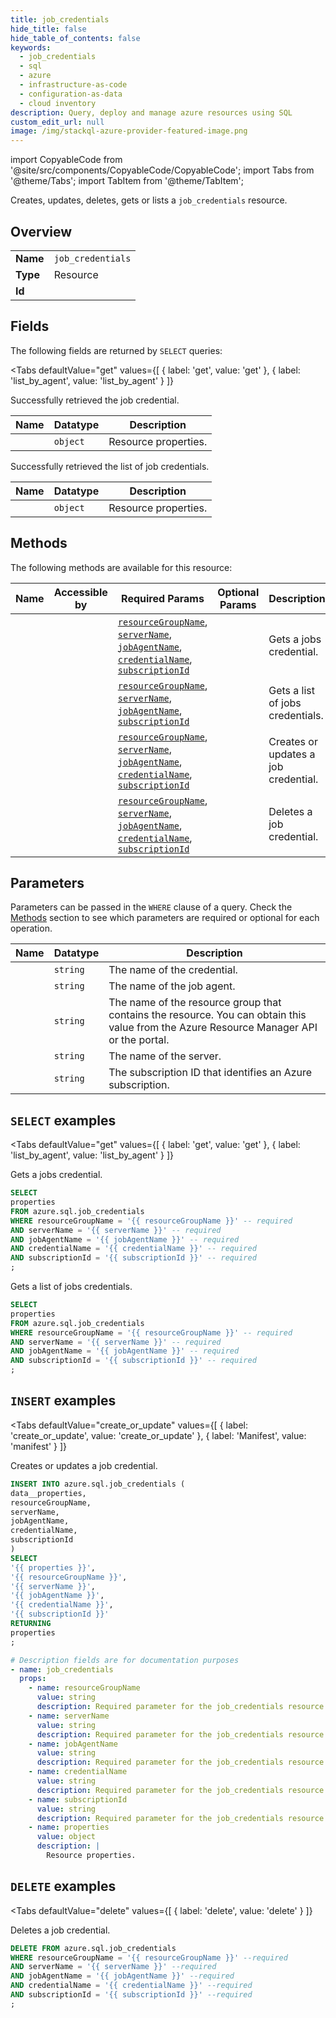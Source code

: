 ```yaml
--- 
title: job_credentials
hide_title: false
hide_table_of_contents: false
keywords:
  - job_credentials
  - sql
  - azure
  - infrastructure-as-code
  - configuration-as-data
  - cloud inventory
description: Query, deploy and manage azure resources using SQL
custom_edit_url: null
image: /img/stackql-azure-provider-featured-image.png
---
```


import CopyableCode from '@site/src/components/CopyableCode/CopyableCode';
import Tabs from '@theme/Tabs';
import TabItem from '@theme/TabItem';

Creates, updates, deletes, gets or lists a <code>job_credentials</code> resource.

## Overview
<table><tbody>
<tr><td><b>Name</b></td><td><code>job_credentials</code></td></tr>
<tr><td><b>Type</b></td><td>Resource</td></tr>
<tr><td><b>Id</b></td><td><CopyableCode code="azure.sql.job_credentials" /></td></tr>
</tbody></table>

## Fields

The following fields are returned by `SELECT` queries:

<Tabs
    defaultValue="get"
    values={[
        { label: 'get', value: 'get' },
        { label: 'list_by_agent', value: 'list_by_agent' }
    ]}
>
<TabItem value="get">

Successfully retrieved the job credential.

<table>
<thead>
    <tr>
    <th>Name</th>
    <th>Datatype</th>
    <th>Description</th>
    </tr>
</thead>
<tbody>
<tr>
    <td><CopyableCode code="properties" /></td>
    <td><code>object</code></td>
    <td>Resource properties.</td>
</tr>
</tbody>
</table>
</TabItem>
<TabItem value="list_by_agent">

Successfully retrieved the list of job credentials.

<table>
<thead>
    <tr>
    <th>Name</th>
    <th>Datatype</th>
    <th>Description</th>
    </tr>
</thead>
<tbody>
<tr>
    <td><CopyableCode code="properties" /></td>
    <td><code>object</code></td>
    <td>Resource properties.</td>
</tr>
</tbody>
</table>
</TabItem>
</Tabs>

## Methods

The following methods are available for this resource:

<table>
<thead>
    <tr>
    <th>Name</th>
    <th>Accessible by</th>
    <th>Required Params</th>
    <th>Optional Params</th>
    <th>Description</th>
    </tr>
</thead>
<tbody>
<tr>
    <td><a href="#get"><CopyableCode code="get" /></a></td>
    <td><CopyableCode code="select" /></td>
    <td><a href="#parameter-resourceGroupName"><code>resourceGroupName</code></a>, <a href="#parameter-serverName"><code>serverName</code></a>, <a href="#parameter-jobAgentName"><code>jobAgentName</code></a>, <a href="#parameter-credentialName"><code>credentialName</code></a>, <a href="#parameter-subscriptionId"><code>subscriptionId</code></a></td>
    <td></td>
    <td>Gets a jobs credential.</td>
</tr>
<tr>
    <td><a href="#list_by_agent"><CopyableCode code="list_by_agent" /></a></td>
    <td><CopyableCode code="select" /></td>
    <td><a href="#parameter-resourceGroupName"><code>resourceGroupName</code></a>, <a href="#parameter-serverName"><code>serverName</code></a>, <a href="#parameter-jobAgentName"><code>jobAgentName</code></a>, <a href="#parameter-subscriptionId"><code>subscriptionId</code></a></td>
    <td></td>
    <td>Gets a list of jobs credentials.</td>
</tr>
<tr>
    <td><a href="#create_or_update"><CopyableCode code="create_or_update" /></a></td>
    <td><CopyableCode code="insert" /></td>
    <td><a href="#parameter-resourceGroupName"><code>resourceGroupName</code></a>, <a href="#parameter-serverName"><code>serverName</code></a>, <a href="#parameter-jobAgentName"><code>jobAgentName</code></a>, <a href="#parameter-credentialName"><code>credentialName</code></a>, <a href="#parameter-subscriptionId"><code>subscriptionId</code></a></td>
    <td></td>
    <td>Creates or updates a job credential.</td>
</tr>
<tr>
    <td><a href="#delete"><CopyableCode code="delete" /></a></td>
    <td><CopyableCode code="delete" /></td>
    <td><a href="#parameter-resourceGroupName"><code>resourceGroupName</code></a>, <a href="#parameter-serverName"><code>serverName</code></a>, <a href="#parameter-jobAgentName"><code>jobAgentName</code></a>, <a href="#parameter-credentialName"><code>credentialName</code></a>, <a href="#parameter-subscriptionId"><code>subscriptionId</code></a></td>
    <td></td>
    <td>Deletes a job credential.</td>
</tr>
</tbody>
</table>

## Parameters

Parameters can be passed in the `WHERE` clause of a query. Check the [Methods](#methods) section to see which parameters are required or optional for each operation.

<table>
<thead>
    <tr>
    <th>Name</th>
    <th>Datatype</th>
    <th>Description</th>
    </tr>
</thead>
<tbody>
<tr id="parameter-credentialName">
    <td><CopyableCode code="credentialName" /></td>
    <td><code>string</code></td>
    <td>The name of the credential.</td>
</tr>
<tr id="parameter-jobAgentName">
    <td><CopyableCode code="jobAgentName" /></td>
    <td><code>string</code></td>
    <td>The name of the job agent.</td>
</tr>
<tr id="parameter-resourceGroupName">
    <td><CopyableCode code="resourceGroupName" /></td>
    <td><code>string</code></td>
    <td>The name of the resource group that contains the resource. You can obtain this value from the Azure Resource Manager API or the portal.</td>
</tr>
<tr id="parameter-serverName">
    <td><CopyableCode code="serverName" /></td>
    <td><code>string</code></td>
    <td>The name of the server.</td>
</tr>
<tr id="parameter-subscriptionId">
    <td><CopyableCode code="subscriptionId" /></td>
    <td><code>string</code></td>
    <td>The subscription ID that identifies an Azure subscription.</td>
</tr>
</tbody>
</table>

## `SELECT` examples

<Tabs
    defaultValue="get"
    values={[
        { label: 'get', value: 'get' },
        { label: 'list_by_agent', value: 'list_by_agent' }
    ]}
>
<TabItem value="get">

Gets a jobs credential.

```sql
SELECT
properties
FROM azure.sql.job_credentials
WHERE resourceGroupName = '{{ resourceGroupName }}' -- required
AND serverName = '{{ serverName }}' -- required
AND jobAgentName = '{{ jobAgentName }}' -- required
AND credentialName = '{{ credentialName }}' -- required
AND subscriptionId = '{{ subscriptionId }}' -- required
;
```
</TabItem>
<TabItem value="list_by_agent">

Gets a list of jobs credentials.

```sql
SELECT
properties
FROM azure.sql.job_credentials
WHERE resourceGroupName = '{{ resourceGroupName }}' -- required
AND serverName = '{{ serverName }}' -- required
AND jobAgentName = '{{ jobAgentName }}' -- required
AND subscriptionId = '{{ subscriptionId }}' -- required
;
```
</TabItem>
</Tabs>


## `INSERT` examples

<Tabs
    defaultValue="create_or_update"
    values={[
        { label: 'create_or_update', value: 'create_or_update' },
        { label: 'Manifest', value: 'manifest' }
    ]}
>
<TabItem value="create_or_update">

Creates or updates a job credential.

```sql
INSERT INTO azure.sql.job_credentials (
data__properties,
resourceGroupName,
serverName,
jobAgentName,
credentialName,
subscriptionId
)
SELECT 
'{{ properties }}',
'{{ resourceGroupName }}',
'{{ serverName }}',
'{{ jobAgentName }}',
'{{ credentialName }}',
'{{ subscriptionId }}'
RETURNING
properties
;
```
</TabItem>
<TabItem value="manifest">

```yaml
# Description fields are for documentation purposes
- name: job_credentials
  props:
    - name: resourceGroupName
      value: string
      description: Required parameter for the job_credentials resource.
    - name: serverName
      value: string
      description: Required parameter for the job_credentials resource.
    - name: jobAgentName
      value: string
      description: Required parameter for the job_credentials resource.
    - name: credentialName
      value: string
      description: Required parameter for the job_credentials resource.
    - name: subscriptionId
      value: string
      description: Required parameter for the job_credentials resource.
    - name: properties
      value: object
      description: |
        Resource properties.
```
</TabItem>
</Tabs>


## `DELETE` examples

<Tabs
    defaultValue="delete"
    values={[
        { label: 'delete', value: 'delete' }
    ]}
>
<TabItem value="delete">

Deletes a job credential.

```sql
DELETE FROM azure.sql.job_credentials
WHERE resourceGroupName = '{{ resourceGroupName }}' --required
AND serverName = '{{ serverName }}' --required
AND jobAgentName = '{{ jobAgentName }}' --required
AND credentialName = '{{ credentialName }}' --required
AND subscriptionId = '{{ subscriptionId }}' --required
;
```
</TabItem>
</Tabs>
